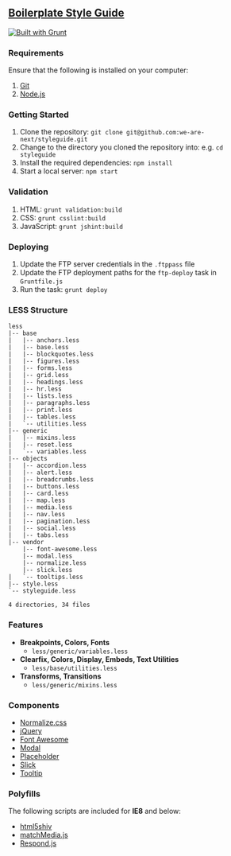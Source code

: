 ## [Boilerplate Style Guide](http://static.wearenext.co.za/styleguide/styleguide)

[![Built with Grunt](https://cdn.gruntjs.com/builtwith.png)](http://gruntjs.com)

### Requirements

Ensure that the following is installed on your computer:

1. [Git](http://git-scm.com)
2. [Node.js](http://nodejs.org)

### Getting Started

1. Clone the repository: `git clone git@github.com:we-are-next/styleguide.git`
2. Change to the directory you cloned the repository into: e.g. `cd styleguide`
3. Install the required dependencies: `npm install`
4. Start a local server: `npm start`

### Validation

1. HTML: `grunt validation:build`
2. CSS: `grunt csslint:build`
3. JavaScript: `grunt jshint:build`

### Deploying

1. Update the FTP server credentials in the `.ftppass` file
2. Update the FTP deployment paths for the `ftp-deploy` task in `Gruntfile.js`
3. Run the task: `grunt deploy`

### LESS Structure

```
less
|-- base
|   |-- anchors.less
|   |-- base.less
|   |-- blockquotes.less
|   |-- figures.less
|   |-- forms.less
|   |-- grid.less
|   |-- headings.less
|   |-- hr.less
|   |-- lists.less
|   |-- paragraphs.less
|   |-- print.less
|   |-- tables.less
|   `-- utilities.less
|-- generic
|   |-- mixins.less
|   |-- reset.less
|   `-- variables.less
|-- objects
|   |-- accordion.less
|   |-- alert.less
|   |-- breadcrumbs.less
|   |-- buttons.less
|   |-- card.less
|   |-- map.less
|   |-- media.less
|   |-- nav.less
|   |-- pagination.less
|   |-- social.less
|   |-- tabs.less
|-- vendor
    |-- font-awesome.less
    |-- modal.less
    |-- normalize.less
    |-- slick.less
|   `-- tooltips.less
|-- style.less
`-- styleguide.less

4 directories, 34 files
```

### Features

- **Breakpoints, Colors, Fonts**
    - `less/generic/variables.less`
- **Clearfix, Colors, Display, Embeds, Text Utilities**
    - `less/base/utilities.less`
- **Transforms, Transitions**
    - `less/generic/mixins.less`

### Components

- [Normalize.css](http://necolas.github.io/normalize.css)
- [jQuery](http://jquery.com)
- [Font Awesome](http://fontawesome.io)
- [Modal](https://github.com/drublic/css-modal)
- [Placeholder](http://mths.be/placeholder)
- [Slick](http://github.com/kenwheeler/slick)
- [Tooltip](http://getbootstrap.com/javascript/#tooltip)

### Polyfills

The following scripts are included for **IE8** and below:

- [html5shiv](https://github.com/aFarkas/html5shiv)
- [matchMedia.js](https://github.com/paulirish/matchMedia.js)
- [Respond.js](https://github.com/scottjehl/Respond)
